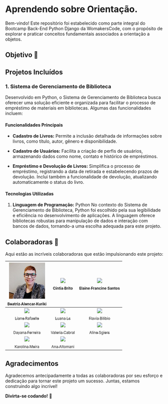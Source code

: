 # Aprendendo sobre Orientação.


Bem-vindo! Este repositório foi estabelecido como parte integral do Bootcamp Back-End Python Django da WomakersCode, com o propósito de explorar e praticar conceitos fundamentais associados a orientação a objetos. 

## Objetivo 🎯



## Projetos Incluídos



### 1. Sistema de Gerenciamento de Biblioteca

Desenvolvido em Python, o Sistema de Gerenciamento de Biblioteca busca oferecer uma solução eficiente e organizada para facilitar o processo de empréstimo de materiais em bibliotecas. Algumas das funcionalidades incluem:

#### Funcionalidades Principais

- **Cadastro de Livros:** Permite a inclusão detalhada de informações sobre livros, como título, autor, gênero e disponibilidade.

- **Cadastro de Usuários:** Facilita a criação de perfis de usuários, armazenando dados como nome, contato e histórico de empréstimos.

- **Empréstimo e Devolução de Livros:** Simplifica o processo de empréstimo, registrando a data de retirada e estabelecendo prazos de devolução. Inclui também a funcionalidade de devolução, atualizando automaticamente o status do livro.

#### Tecnologias Utilizadas

1. **Linguagem de Programação:** Python
   No contexto do Sistema de Gerenciamento de Biblioteca, Python foi escolhido pela sua legibilidade e eficiência no desenvolvimento de aplicações. A linguagem oferece bibliotecas robustas para manipulação de dados e interação com bancos de dados, tornando-a uma escolha adequada para este projeto.


## Colaboradoras 🚀

Aqui estão as incríveis colaboradoras que estão impulsionando este projeto:

| [<img loading="lazy" src="https://github.com/BeatrizKuriki/SistemaEnvioDeEmail/blob/main/assets/beatrizdev.jpg" width=115><br><sub>Beatriz Alencar Kuriki</sub>](https://github.com/BeatrizKuriki) |  [<img loading="lazy" src="https://avatars.githubusercontent.com/u/134309478?v=4" width=115><br><sub>Cíntia Brito</sub>](https://github.com/CinBrito) |  [<img loading="lazy" src="https://avatars.githubusercontent.com/u/116613646?v=4" width=115><br><sub>Elaine Francine Santos</sub>](https://github.com/Laineflss)  |
| :---: | :---: | :---: |
| [<img loading="lazy" src="https://avatars.githubusercontent.com/u/141535641?v=4" width=115><br><sub>Liane Rafaelle</sub>](https://github.com/lianerafaelle) |  [<img loading="lazy" src="https://avatars.githubusercontent.com/u/142627563?v=4" width=115><br><sub>Luana Ls</sub>](https://github.com/luana-ls) |  [<img loading="lazy" src="https://avatars.githubusercontent.com/u/141366732?v=4" width=115><br><sub>Flavia Bilibio</sub>](https://github.com/flavia-bilibio)  |
| [<img loading="lazy" src="https://avatars.githubusercontent.com/u/53124488?v=4" width=115><br><sub>Dayana Ferreira</sub>](https://github.com/Dayanaferrer) |  [<img loading="lazy" src="https://avatars.githubusercontent.com/u/109596998?v=4" width=115><br><sub>Valeria Cabral</sub>](https://github.com/valeriacabral) |  [<img loading="lazy" src="https://avatars.githubusercontent.com/u/119159053?v=4" width=115><br><sub>Aline Sgiers</sub>](https://github.com/asgiers) |
[<img loading="lazy" src="https://avatars.githubusercontent.com/u/74688759?v=4" width=115><br><sub>Karolina Meira</sub>](https://github.com/KNMeira) |  [<img loading="lazy" src="https://avatars.githubusercontent.com/u/152566143?v=4" width=115><br><sub>Ana Altomani</sub>](https://github.com/Ana-Altomani) |

## Agradecimentos

Agradecemos antecipadamente a todas as colaboradoras por seu esforço e dedicação para tornar este projeto um sucesso. Juntas, estamos construindo algo incrível!

**Divirta-se codando!** 🚀
